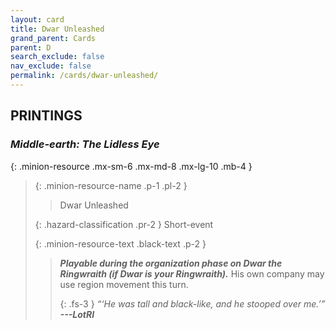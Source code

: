 ```yaml
---
layout: card
title: Dwar Unleashed
grand_parent: Cards
parent: D
search_exclude: false
nav_exclude: false
permalink: /cards/dwar-unleashed/
---
```


## PRINTINGS


### _Middle-earth: The Lidless Eye_

{: .minion-resource .mx-sm-6 .mx-md-8 .mx-lg-10 .mb-4 }
> {: .minion-resource-name .p-1 .pl-2 }
> > <div class="hazard-mp"></div>
> > <div class="card-name">Dwar Unleashed</div>
>
> {: .hazard-classification .pr-2 }
> Short-event
>
> {: .minion-resource-text .black-text .p-2 }
> > ***Playable during the organization phase on Dwar the Ringwraith (if Dwar is your Ringwraith).*** His own company may use region movement this turn. 
> > 
> > {: .fs-3 } 
> > _“‘He was tall and black-like, and he stooped over me.’”_ ***---&#65279;LotRI*** 
> 

